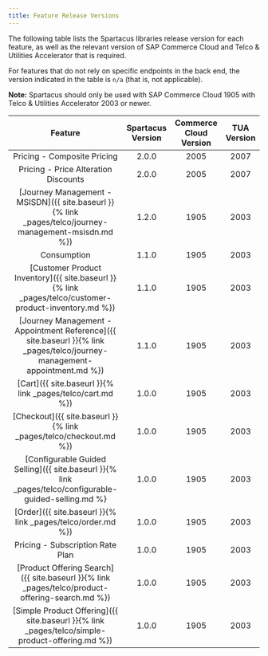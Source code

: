 ```yaml
---
title: Feature Release Versions
---
```


The following table lists the Spartacus libraries release version for each feature, as well as the relevant version of SAP Commerce Cloud and Telco & Utilities Accelerator that is required.

For features that do not rely on specific endpoints in the back end, the version indicated in the table is `n/a` (that is, not applicable).

**Note:** Spartacus should only be used with SAP Commerce Cloud 1905 with Telco & Utilities Accelerator 2003 or newer.

|                 Feature                | Spartacus Version | Commerce Cloud Version | TUA Version |
|:--------------------------------------:|:-----------------:|:----------------------:|:-----------:|
| Pricing   - Composite Pricing          |       2.0.0       |          2005          |     2007    |
| Pricing   - Price Alteration Discounts |       2.0.0       |          2005          |     2007    |
| [Journey Management - MSISDN]({{ site.baseurl }}{% link _pages/telco/journey-management-msisdn.md %})          |       1.2.0       |          1905          |     2003    |
| Consumption                            |       1.1.0       |          1905          |     2003    |
| [Customer Product Inventory]({{ site.baseurl }}{% link _pages/telco/customer-product-inventory.md %})           |       1.1.0       |          1905          |     2003    |
| [Journey Management - Appointment Reference]({{ site.baseurl }}{% link _pages/telco/journey-management-appointment.md %})     |       1.1.0       |          1905          |     2003    |
| [Cart]({{ site.baseurl }}{% link _pages/telco/cart.md %})                                   |       1.0.0       |          1905          |     2003    |
| [Checkout]({{ site.baseurl }}{% link _pages/telco/checkout.md %})                               |       1.0.0       |          1905          |     2003    |
| [Configurable Guided Selling]({{ site.baseurl }}{% link _pages/telco/configurable-guided-selling.md %}          |       1.0.0       |          1905          |     2003    |
| [Order]({{ site.baseurl }}{% link _pages/telco/order.md %})                                  |       1.0.0       |          1905          |     2003    |
| Pricing   - Subscription Rate Plan     |       1.0.0       |          1905          |     2003    |
| [Product Offering Search]({{ site.baseurl }}{% link _pages/telco/product-offering-search.md %})                                 |       1.0.0       |          1905          |     2003    |
| [Simple Product Offering]({{ site.baseurl }}{% link _pages/telco/simple-product-offering.md %})             |       1.0.0       |          1905          |     2003    |